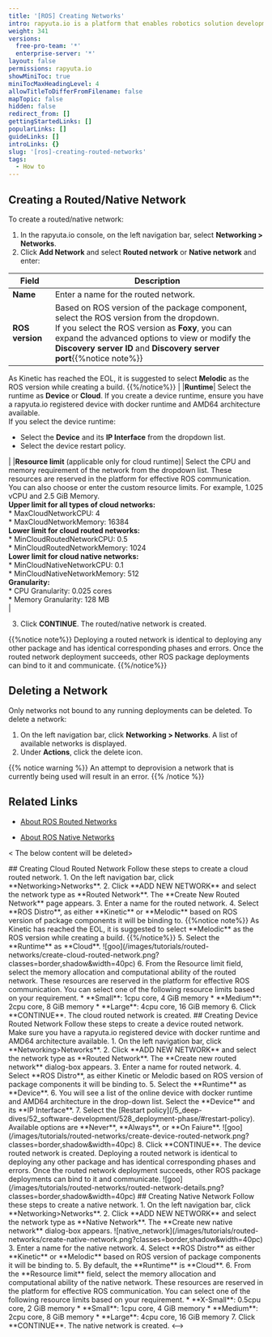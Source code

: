 ```yaml
---
title: '[ROS] Creating Networks'
intro: rapyuta.io is a platform that enables robotics solution development by providing the necessary software infrastructure and facilitating the interaction between multiple stakeholders who contribute to the solution development.
weight: 341
versions:
  free-pro-team: '*'
  enterprise-server: '*'
layout: false
permissions: rapyuta.io
showMiniToc: true
miniTocMaxHeadingLevel: 4
allowTitleToDifferFromFilename: false
mapTopic: false
hidden: false
redirect_from: []
gettingStartedLinks: []
popularLinks: []
guideLinks: []
introLinks: {}
slug: '[ros]-creating-routed-networks'
tags:
  - How to
---
```



## Creating a Routed/Native Network

To create a routed/native network:

1. In the rapyuta.io console, on the left navigation bar, select **Networking > Networks**.
2. Click **Add Network** and select **Routed network** or **Native network** and enter:

|Field|Description|
|-----|-----------|
|**Name**| Enter a name for the routed network.|
|**ROS version**| Based on ROS version of the package component, select the ROS version from the dropdown.<br> If you select the ROS version as **Foxy**, you can expand the advanced options to view or modify the **Discovery server ID** and **Discovery server port**{{%notice note%}}
As Kinetic has reached the EOL, it is suggested to select **Melodic** as the ROS version while creating a build.
{{%/notice%}} |
|**Runtime**| Select the runtime as **Device** or **Cloud**. If you create a device runtime, ensure you have a rapyuta.io registered device with docker runtime and AMD64 architecture available.<br> If you select the device runtime: <br> <ul><li> Select the **Device** and its **IP Interface** from the dropdown list.</li> <li> Select the device restart policy. </li></ul> |
|**Resource limit** (applicable only for cloud runtime)|  Select the CPU and memory requirement of the network from the dropdown list. These resources are reserved in the platform for effective ROS communication. You can also choose or enter the custom resource limits. For example, 1.025 vCPU and 2.5 GiB Memory.  <br> **Upper limit for all types of cloud networks:**<br>   * MaxCloudNetworkCPU: 4 <br>  * MaxCloudNetworkMemory: 16384 <br> **Lower limit for cloud routed networks:** <br>  * MinCloudRoutedNetworkCPU: 0.5 <br>  * MinCloudRoutedNetworkMemory: 1024 <br> **Lower limit for cloud native networks:** <br>   * MinCloudNativeNetworkCPU: 0.1 <br>  * MinCloudNativeNetworkMemory: 512 <br> **Granularity:** <br>  * CPU Granularity: 0.025 cores <br>   * Memory Granularity: 128 MB <br> |

3. Click **CONTINUE**. The routed/native network is created.

{{%notice note%}}
Deploying a routed network is identical to deploying any other package and has identical corresponding phases and errors.
Once the routed network deployment succeeds, other ROS package deployments can bind to it and communicate.
{{%/notice%}}

## Deleting a Network

Only networks not bound to any running deployments can be deleted. To delete a network:

1. On the left navigation bar, click **Networking > Networks**. A list of available networks is displayed.
2. Under **Actions**, click the delete icon.

{{% notice warning %}}
An attempt to deprovision a network that is currently being used will result in an error.
{{% /notice %}}



## Related Links

* [About ROS Routed Networks](/5_deep-dives/53_networking-and-communication/531_ros-network-routed/)

* [About ROS Native Networks](/5_deep-dives/53_networking-and-communication/535_ros-network-native/)


< The below content will be deleted>
<!-->
## Creating Cloud Routed Network 
Follow these steps to create a cloud routed network.

1. On the left navigation bar, click **Networking>Networks**.
2. Click **ADD NEW NETWORK** and select the network type as **Routed Network**. The **Create New Routed Network** page appears. 
3. Enter a name for the routed network.
4. Select **ROS Distro**, as either **Kinetic** or **Melodic** based on ROS version of package components it will be binding to.


{{%notice note%}}
As Kinetic has reached the EOL, it is suggested to select **Melodic** as the ROS version while creating a build.
{{%/notice%}}

5. Select the **Runtime** as **Cloud**.
![goo](/images/tutorials/routed-networks/create-cloud-routed-network.png?classes=border,shadow&width=40pc)
6. From the Resource limit field, select the memory allocation and computational ability of the routed network. These resources are reserved in the platform for effective ROS communication. You can select one of the following resource limits based on your requirement.
  * **Small**: 1cpu core, 4 GiB memory
  * **Medium**: 2cpu core, 8 GiB memory
  * **Large**: 4cpu core, 16 GiB memory
6. Click **CONTINUE**. The cloud routed network is created.


## Creating Device Routed Network 
Follow these steps to create a device routed network. Make sure you have a rapyuta.io registered device with docker runtime and AMD64 architecture available.

1. On the left navigation bar, click **Networking>Networks**.
2. Click **ADD NEW NETWORK** and select the network type as **Routed Network**. The **Create new routed network** dialog-box appears.
3. Enter a name for routed network.
4. Select **ROS Distro**, as either Kinetic or Melodic based on ROS version of package components it will be binding to.
5. Select the **Runtime** as **Device**.
6. You will see a list of the online device with docker runtime and AMD64 architecture in the drop-down list. 
Select the **Device** and its **IP Interface**. 
7. Select the [Restart policy](/5_deep-dives/52_software-development/528_deployment-phase/#restart-policy). Available options are **Never**, **Always**, or **On Faiure**.
![goo](/images/tutorials/routed-networks/create-device-routed-network.png?classes=border,shadow&width=40pc)
8. Click **CONTINUE**. The device routed network is created.

Deploying a routed network is identical to deploying any other package and has identical corresponding phases and errors.
Once the routed network deployment succeeds, other ROS package deployments can bind to it and communicate.
![goo](/images/tutorials/routed-networks/routed-network-details.png?classes=border,shadow&width=40pc)

## Creating Native Network

Follow these steps to create a native network.

1. On the left navigation bar, click **Networking>Networks**.
2. Click **ADD NEW NETWORK** and select the network type as **Native Network**. The **Create new native network** dialog-box appears.
![native_network](/images/tutorials/routed-networks/create-native-network.png?classes=border,shadow&width=40pc)
3. Enter a name for the native network. 
4. Select **ROS Distro** as either **Kinetic** or **Melodic** based on ROS version of package components it will be binding to.
5. By default, the **Runtime** is **Cloud**.
6. From the **Resource limit** field, select the memory allocation and computational ability of the native network. These resources are reserved in the platform for effective ROS communication. You can select one of the following resource limits based on your requirement.
  * **X-Small**: 0.5cpu core, 2 GiB memory
  * **Small**: 1cpu core, 4 GiB memory
  * **Medium**: 2cpu core, 8 GiB memory
  * **Large**: 4cpu core, 16 GiB memory

7. Click **CONTINUE**. The native network is created.
<-->

